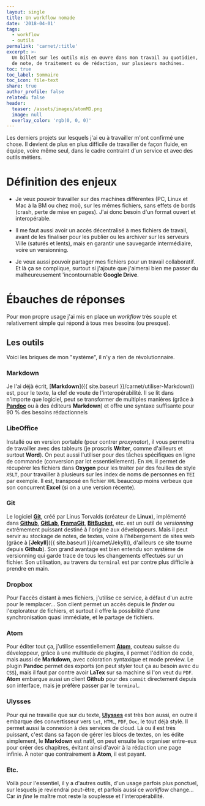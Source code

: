 ```yaml
---
layout: single
title: Un workflow nomade
date: '2018-04-01'
tags:
  - workflow
  - outils
permalink: 'carnet/:title'
excerpt: >-
  Un billet sur les outils mis en œuvre dans mon travail au quotidien, de prise
  de note, de traitement ou de rédaction, sur plusieurs machines.
toc: true
toc_label: Sommaire
toc_icon: file-text
share: true
author_profile: false
related: false
header:
  teaser: /assets/images/atomMD.png
  image: null
  overlay_color: 'rgb(0, 0, 0)'
---
```


Les derniers projets sur lesquels j'ai eu à travailler m'ont confirmé une chose. Il devient de plus en plus difficile de travailler de façon fluide, en équipe, voire même seul, dans le cadre contraint d'un service et avec des outils métiers.

# Définition des enjeux

- Je veux pouvoir travailler sur des machines différentes (PC, Linux et Mac à la BM ou chez moi), sur les mêmes fichiers, sans effets de bords (crash, perte de mise en pages). J'ai donc besoin d'un format ouvert et interopérable.

- Il me faut aussi avoir un accès décentralisé à mes fichiers de travail, avant de les finaliser pour les publier ou les archiver sur les serveurs Ville (saturés et lents), mais en garantir une sauvegarde intermédiaire, voire un versionning.

- Je veux aussi pouvoir partager mes fichiers pour un travail collaboratif. Et là ça se complique, surtout si j'ajoute que j'aimerai bien me passer du malheureusement 'incontournable **Google Drive**.

# Ébauches de réponses

Pour mon propre usage j'ai mis en place un _workflow_ très souple et relativement simple qui répond à tous mes besoins (ou presque).

## Les outils

Voici les briques de mon "système", il n'y a rien de révolutionnaire.

### Markdown

Je l'ai déjà écrit, [**Markdown**]({{ site.baseurl }}/carnet/utiliser-Markdown)) est, pour le texte, la clef de voute de l'interopérabilité. Il se lit dans n'importe que logiciel, peut se transformer de multiples manières (grâce à [**Pandoc**](https://enacit1.epfl.ch/markdown-pandoc/#installation-de-pandoc) ou à des éditeurs **Markdown**) et offre une syntaxe suffisante pour 90 % des besoins rédactionnels

### LibeOffice

Installé ou en version portable (pour contrer _proxynator_), il vous permettra de travailler avec des tableurs (je proscris **Writer**, comme d'ailleurs et surtout **Word**). On peut aussi l'utiliser pour des tâches spécifiques en ligne de commande (conversion par lot essentiellement). En `XML` il permet de récupérer les fichiers dans **Oxygen** pour les traiter par des feuilles de style `XSLT`, pour travailler à plusieurs sur les index de noms de personnes en `TEI` par exemple. Il est, transposé en fichier `XML` beaucoup moins verbeux que son concurrent **Excel** (si on a une version récente).

### Git

Le logiciel [**Git**](https://fr.wikipedia.org/wiki/Git), créé par Linus Torvalds (créateur de **Linux**), implémenté dans [**Github**](https:www.github.com), [**GitLab**](https://about.gitlab.com/), [**FramaGit**](https://framagit.org/), [**BitBucket**](https://bitbucket.org/), etc. est un outil de _versionning_ extrêmement puissant destiné à l'origine aux développeurs. Mais il peut servir au stockage de notes, de textes, voire à l'hébergement de sites web (grâce à [**Jekyll**]({{ site.baseurl }}/carnet/Jekyll)), d'ailleurs ce site tourne depuis **Github**). Son grand avantage est bien entendu son système de versionning qui garde trace de tous les changements effectués sur un fichier. Son utilisation, au travers du `terminal` est par contre plus difficile à prendre en main.

### Dropbox

Pour l'accès distant à mes fichiers, j'utilise ce service, à défaut d'un autre pour le remplacer... Son client permet un accès depuis le _finder_ ou l'explorateur de fichiers, et surtout il offre la possibilité d'une synchronisation quasi immédiate, et le partage de fichiers.

### Atom

Pour éditer tout ça, j'utilise essentiellement [**Atom**](https://atom.io/), couteau suisse du développeur, grâce à une multitude de plugins, il permet l'édition de code, mais aussi de **Markdown**, avec coloration syntaxique et mode preview. Le plugin **Pandoc** permet des exports (on peut styler tout ça au besoin avec du `CSS`), mais il faut par contre avoir **LaTex** sur sa machine si l'on veut du `PDF`. **Atom** embarque aussi un client **Github** pour des `commit` directement depuis son interface, mais je préfère passer par le `terminal`.

### Ulysses

Pour qui ne travaille que sur du texte, [**Ulysses**](https://ulysses.app/) est très bon aussi, en outre il embarque des convertisseur vers `txt`, `HTML`, `PDF`, `Doc`, le tout déjà stylé. Il permet aussi la connexion à des services de cloud. Là ou il est très puissant, c'est dans sa façon de gérer les blocs de textes, on les édite simplement, le **Markdown** est natif, on peut ensuite les organiser entre-eux pour créer des chapitres, évitant ainsi d'avoir à la rédaction une page infinie. À noter que contrairement à **Atom**, il est payant.

### Etc.

Voilà pour l'essentiel, il y a d'autres outils, d'un usage parfois plus ponctuel, sur lesquels je reviendrai peut-être, et parfois aussi ce _workflow_ change... Car _in fine_ le maître mot reste la souplesse et l'interopérabilité.
